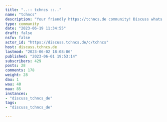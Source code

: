 ```yaml
---
title: "..:: tchncs ::.." 
name: "tchncs"
description: "Your friendly https://tchncs.de community! Discuss whats happening in the tchncs world  and/or just use it as a community forum.German and english allowed.If you are looking for a way to support tchncs, please check out https://tchncs.de/donate****"
type: community
date: "2023-06-19 11:34:55"
draft: false
nsfw: false
actor_id: "https://discuss.tchncs.de/c/tchncs"
host: discuss.tchncs.de
lastmod: "2023-06-02 18:08:06"
published: "2023-06-01 19:53:14"
subscribers: 429
posts: 28
comments: 178
weight: 28
dau: 1
wau: 40
mau: 85
instances:
- "discuss_tchncs_de"
tags: 
- "discuss_tchncs_de"

---
```


